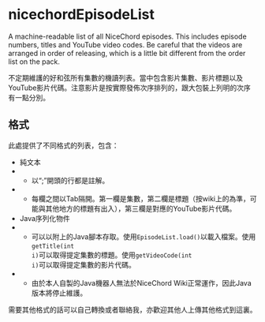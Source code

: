 # nicechordEpisodeList

A machine-readable list of all NiceChord episodes. This includes episode numbers, titles and YouTube video codes. Be careful that the videos are arranged in order of releasing, which is a little bit different from the order list on the pack.

不定期維護的好和弦所有集數的機讀列表。當中包含影片集數、影片標題以及YouTube影片代碼。注意影片是按實際發佈次序排列的，跟大包裝上列明的次序有一點分別。

## 格式

此處提供了不同格式的列表，包含：

* 純文本
* * 以“;”開頭的行都是註解。
* * 每欄之間以Tab隔開。第一欄是集數，第二欄是標題（按wiki上的為準，可能與其他地方的標題有出入），第三欄是對應的YouTube影片代碼。
* Java序列化物件
* * 可以以附上的Java腳本存取。使用<code>EpisodeList.load()</code>以載入檔案。使用<code>getTitle(int i)</code>可以取得提定集數的標題。使用<code>getVideoCode(int i)</code>可以取得提定集數的影片代碼。
* * 由於本人自製的Java機器人無法於NiceChord Wiki正常運作，因此Java版本將停止維護。

需要其他格式的話可以自己轉換或者聯絡我，亦歡迎其他人上傳其他格式到這裏。